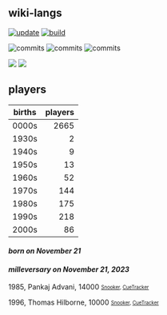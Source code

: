 ## wiki-langs
[![update](https://github.com/dreamerminsk/wiki-langs/actions/workflows/update-tables.yml/badge.svg)](https://github.com/dreamerminsk/wiki-langs/actions/workflows/update-tables.yml)
[![build](https://github.com/dreamerminsk/wiki-langs/actions/workflows/build.yml/badge.svg)](https://github.com/dreamerminsk/wiki-langs/actions/workflows/build.yml)

![commits](https://img.shields.io/github/commit-activity/y/dreamerminsk/wiki-langs)
![commits](https://img.shields.io/github/commit-activity/m/dreamerminsk/wiki-langs)
![commits](https://img.shields.io/github/commit-activity/w/dreamerminsk/wiki-langs)

![](https://img.shields.io/github/languages/code-size/dreamerminsk/wiki-langs)
![](https://img.shields.io/github/repo-size/dreamerminsk/wiki-langs)

## players
| births | players |
| :----: | ------: |
| 0000s | 2665 |
| 1930s | 2 |
| 1940s | 9 |
| 1950s | 13 |
| 1960s | 52 |
| 1970s | 144 |
| 1980s | 175 |
| 1990s | 218 |
| 2000s | 86 |

#### ***born on November 21***


#### ***milleversary on November 21, 2023***
1985, Pankaj Advani, 14000 <sub><sup>[Snooker](http://www.snooker.org/res/index.asp?player=585), [CueTracker](http://cuetracker.net/Players/pankaj-advani/)</sup></sub>

1996, Thomas Hilborne, 10000 <sub><sup>[Snooker](http://www.snooker.org/res/index.asp?player=1491), [CueTracker](http://cuetracker.net/Players/thomas-hilborne/)</sup></sub>



